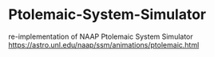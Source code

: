 # Ptolemaic-System-Simulator
 re-implementation of NAAP Ptolemaic System Simulator
 https://astro.unl.edu/naap/ssm/animations/ptolemaic.html
